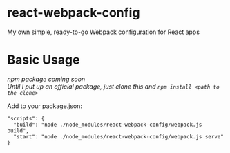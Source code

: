 # react-webpack-config
My own simple, ready-to-go Webpack configuration for React apps

# Basic Usage

*npm package coming soon*  
*Until I put up an official package, just clone this and `npm install <path to the clone>`*

Add to your package.json:

    "scripts": {
      "build": "node ./node_modules/react-webpack-config/webpack.js build",
      "start": "node ./node_modules/react-webpack-config/webpack.js serve"
    }

